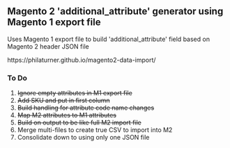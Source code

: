 <h2>Magento 2 'additional_attribute' generator using Magento 1 export file</h2>
<p>Uses Magento 1 export file to build 'additional_attribute' field based on Magento 2 header JSON file</p>
https://philaturner.github.io/magento2-data-import/
<h3>To Do</h3>
<ol>
<s><li>Ignore empty attributes in M1 export file</li></s>
<s><li>Add SKU and put in first column</li></s>
<s><li>Build handling for attribute code name changes</li></s>
<s><li>Map M2 attributes to M1 attributes</li></s>
<s><li>Build on output to be like full M2 import file</li></s>
<li>Merge multi-files to create true CSV to import into M2</li>
<li>Consolidate down to using only one JSON file</li>
</ol>
